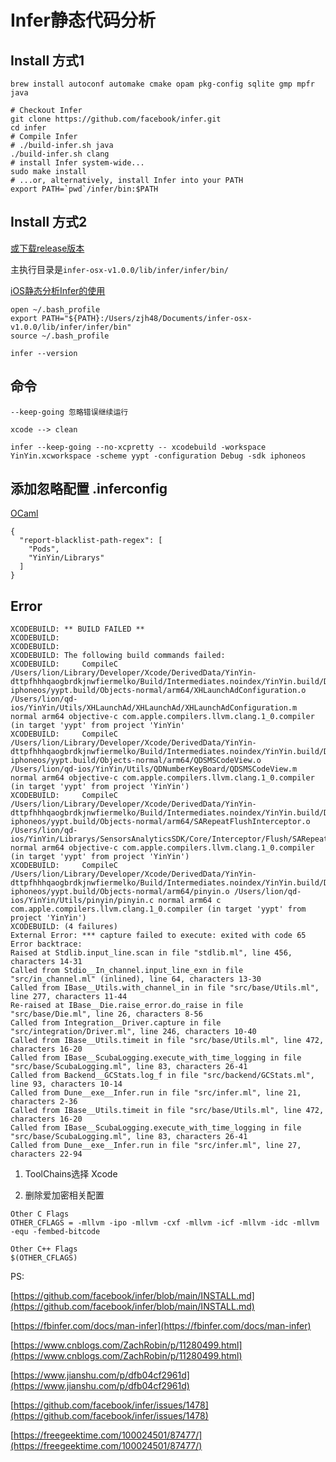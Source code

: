 
# Infer静态代码分析

## Install 方式1

```
brew install autoconf automake cmake opam pkg-config sqlite gmp mpfr java

# Checkout Infer
git clone https://github.com/facebook/infer.git
cd infer
# Compile Infer
# ./build-infer.sh java
./build-infer.sh clang
# install Infer system-wide...
sudo make install
# ...or, alternatively, install Infer into your PATH
export PATH=`pwd`/infer/bin:$PATH
```

## Install 方式2
[或下载release版本](https://github.com/facebook/infer/releases/download/v1.0.0/infer-osx-v1.0.0.tar.xz)

主执行目录是`infer-osx-v1.0.0/lib/infer/infer/bin/`

[iOS静态分析Infer的使用](https://www.jianshu.com/p/b6204ed62510)
```
open ~/.bash_profile
export PATH="${PATH}:/Users/zjh48/Documents/infer-osx-v1.0.0/lib/infer/infer/bin"
source ~/.bash_profile

infer --version
```

## 命令

`--keep-going 忽略错误继续运行`

`xcode --> clean `
```
infer --keep-going --no-xcpretty -- xcodebuild -workspace YinYin.xcworkspace -scheme yypt -configuration Debug -sdk iphoneos
```

## 添加忽略配置 .inferconfig
[OCaml](https://v2.ocaml.org/api/Str.html)
```
{
  "report-blacklist-path-regex": [
    "Pods",
    "YinYin/Librarys"
  ]
}
```

## Error

```
XCODEBUILD: ** BUILD FAILED **
XCODEBUILD: 
XCODEBUILD: 
XCODEBUILD: The following build commands failed:
XCODEBUILD: 	CompileC /Users/lion/Library/Developer/Xcode/DerivedData/YinYin-dttpfhhhqaogbrdkjnwfiermelko/Build/Intermediates.noindex/YinYin.build/Debug-iphoneos/yypt.build/Objects-normal/arm64/XHLaunchAdConfiguration.o /Users/lion/qd-ios/YinYin/Utils/XHLaunchAd/XHLaunchAd/XHLaunchAdConfiguration.m normal arm64 objective-c com.apple.compilers.llvm.clang.1_0.compiler (in target 'yypt' from project 'YinYin'
XCODEBUILD: 	CompileC /Users/lion/Library/Developer/Xcode/DerivedData/YinYin-dttpfhhhqaogbrdkjnwfiermelko/Build/Intermediates.noindex/YinYin.build/Debug-iphoneos/yypt.build/Objects-normal/arm64/QDSMSCodeView.o /Users/lion/qd-ios/YinYin/Utils/QDNumberKeyBoard/QDSMSCodeView.m normal arm64 objective-c com.apple.compilers.llvm.clang.1_0.compiler (in target 'yypt' from project 'YinYin')
XCODEBUILD: 	CompileC /Users/lion/Library/Developer/Xcode/DerivedData/YinYin-dttpfhhhqaogbrdkjnwfiermelko/Build/Intermediates.noindex/YinYin.build/Debug-iphoneos/yypt.build/Objects-normal/arm64/SARepeatFlushInterceptor.o /Users/lion/qd-ios/YinYin/Librarys/SensorsAnalyticsSDK/Core/Interceptor/Flush/SARepeatFlushInterceptor.m normal arm64 objective-c com.apple.compilers.llvm.clang.1_0.compiler (in target 'yypt' from project 'YinYin')
XCODEBUILD: 	CompileC /Users/lion/Library/Developer/Xcode/DerivedData/YinYin-dttpfhhhqaogbrdkjnwfiermelko/Build/Intermediates.noindex/YinYin.build/Debug-iphoneos/yypt.build/Objects-normal/arm64/pinyin.o /Users/lion/qd-ios/YinYin/Utils/pinyin/pinyin.c normal arm64 c com.apple.compilers.llvm.clang.1_0.compiler (in target 'yypt' from project 'YinYin')
XCODEBUILD: (4 failures)
External Error: *** capture failed to execute: exited with code 65
Error backtrace:
Raised at Stdlib.input_line.scan in file "stdlib.ml", line 456, characters 14-31
Called from Stdio__In_channel.input_line_exn in file "src/in_channel.ml" (inlined), line 64, characters 13-30
Called from IBase__Utils.with_channel_in in file "src/base/Utils.ml", line 277, characters 11-44
Re-raised at IBase__Die.raise_error.do_raise in file "src/base/Die.ml", line 26, characters 8-56
Called from Integration__Driver.capture in file "src/integration/Driver.ml", line 246, characters 10-40
Called from IBase__Utils.timeit in file "src/base/Utils.ml", line 472, characters 16-20
Called from IBase__ScubaLogging.execute_with_time_logging in file "src/base/ScubaLogging.ml", line 83, characters 26-41
Called from Backend__GCStats.log_f in file "src/backend/GCStats.ml", line 93, characters 10-14
Called from Dune__exe__Infer.run in file "src/infer.ml", line 21, characters 2-36
Called from IBase__Utils.timeit in file "src/base/Utils.ml", line 472, characters 16-20
Called from IBase__ScubaLogging.execute_with_time_logging in file "src/base/ScubaLogging.ml", line 83, characters 26-41
Called from Dune__exe__Infer.run in file "src/infer.ml", line 27, characters 22-94
```

1. ToolChains选择 Xcode

2. 删除爱加密相关配置

```
Other C Flags
OTHER_CFLAGS = -mllvm -ipo -mllvm -cxf -mllvm -icf -mllvm -idc -mllvm -equ -fembed-bitcode

Other C++ Flags
$(OTHER_CFLAGS)
```


PS:

[https://github.com/facebook/infer/blob/main/INSTALL.md](https://github.com/facebook/infer/blob/main/INSTALL.md)

[https://fbinfer.com/docs/man-infer](https://fbinfer.com/docs/man-infer)

[https://www.cnblogs.com/ZachRobin/p/11280499.html](https://www.cnblogs.com/ZachRobin/p/11280499.html)

[https://www.jianshu.com/p/dfb04cf2961d](https://www.jianshu.com/p/dfb04cf2961d)


[https://github.com/facebook/infer/issues/1478](https://github.com/facebook/infer/issues/1478)

[https://freegeektime.com/100024501/87477/](https://freegeektime.com/100024501/87477/)